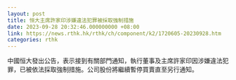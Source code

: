 ```yaml
---
layout: post
title: 恒大主席許家印涉嫌違法犯罪被採取強制措施
date: 2023-09-28 20:32:46.000000000 +08:00
link: https://news.rthk.hk/rthk/ch/component/k2/1720605-20230928.htm
categories: rthk
---
```


中國恒大發出公告，表示接到有關部門通知，執行董事及主席許家印因涉嫌違法犯罪，已被依法採取強制措施。公司股份將繼續暫停買賣直至另行通知。

